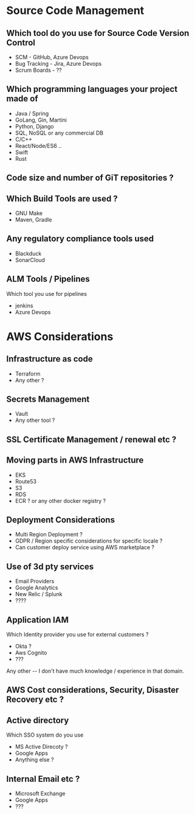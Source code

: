 # Source Code Management
## Which tool do you use for Source Code Version Control
+ SCM - GitHub, Azure Devops 
+ Bug Tracking - Jira, Azure Devops 
+ Scrum Boards - ??

## Which programming languages your project made of 
+ Java / Spring
+ GoLang, Gin, Martini
+ Python, Django
+ SQL, NoSQL or any commercial DB
+ C/C++
+ React/Node/ES6 ..
+ Swift 
+ Rust 

## Code size and number of GiT repositories ?

## Which Build Tools are used ?
+ GNU Make
+ Maven, Gradle

## Any regulatory compliance tools used 
+ Blackduck
+ SonarCloud 

## ALM Tools / Pipelines
Which tool you use for pipelines
+ jenkins
+ Azure Devops 


# AWS Considerations 
## Infrastructure as code 
+ Terraform 
+ Any other ?

## Secrets Management 
+ Vault 
+ Any other tool ?

## SSL Certificate Management / renewal etc ?

## Moving parts in AWS Infrastructure
+ EKS 
+ Route53
+ S3
+ RDS 
+ ECR ? or any other docker registry ?

## Deployment Considerations 
+ Multi Region Deployment ?
+ GDPR / Region specific considerations for specific locale ?
+ Can customer deploy service using AWS marketplace ?

## Use of 3d pty services 
+ Email Providers 
+ Google Analytics 
+ New Relic / Splunk 
+ ????

## Application IAM 
Which Identity provider you use for external customers ?
+ Okta ?
+ Aws Cognito 
+ ???

Any other -- I don't have much knowledge / experience in that domain.
## AWS Cost considerations, Security, Disaster Recovery etc ?

## Active directory 
Which SSO system do you use 
+ MS Active Direcoty ?
+ Google Apps 
+ Anything else ?

## Internal Email etc ?
+ Microsoft Exchange 
+ Google Apps 
+ ???






